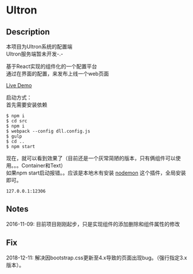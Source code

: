 # Ultron

## Description

本项目为Ultron系统的配置端<br/>
Ultron服务端暂未开发-.-

基于React实现的组件化的一个配置平台<br/>
通过在界面的配置，来发布上线一个web页面

[Live Demo](https://precursors.github.io/ultron-stage/example/index.html)  

启动方式：<br/>
首先需要安装依赖
```
$ npm i
$ cd src
$ npm i
$ webpack --config dll.config.js
$ gulp
$ cd ..
$ npm start
```
现在，就可以看到效果了（目前还是一个灰常简陋的版本，只有俩组件可以使用。。。Container和Text）<br/>
如果npm start启动报错。。应该是本地木有安装 [nodemon](https://www.npmjs.com/package/nodemon) 这个插件，全局安装即可。
```
127.0.0.1:12306
```

## Notes
2016-11-09: 目前项目刚刚起步，只是实现组件的添加删除和组件属性的修改

## Fix

2018-12-11: 解决因bootstrap.css更新至4.x导致的页面出现bug。（强行指定3.x版本）。
